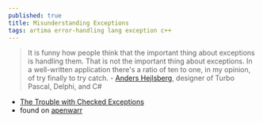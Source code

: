 ```yaml
---
published: true
title: Misunderstanding Exceptions
tags: artima error-handling lang exception c++
---
```

> It is funny how people think that the important thing about exceptions is handling them. That is not the important thing about exceptions. In a well-written application there's a ratio of ten to one, in my opinion, of try finally to try catch. - [Anders Hejlsberg](https://www.artima.com/intv/handcuffs2.html), designer of Turbo Pascal, Delphi, and C# 

- [The Trouble with Checked Exceptions](https://www.artima.com/intv/handcuffs.html)
- found on [apenwarr](https://apenwarr.ca/log/20070823)
